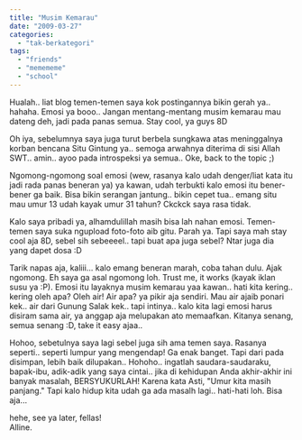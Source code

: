```yaml
---
title: "Musim Kemarau"
date: "2009-03-27"
categories: 
  - "tak-berkategori"
tags: 
  - "friends"
  - "memememe"
  - "school"
---
```


Hualah.. liat blog temen-temen saya kok postingannya bikin gerah ya.. hahaha. Emosi ya booo.. Jangan mentang-mentang musim kemarau mau dateng deh, jadi pada panas semua. Stay cool, ya guys 8D  

  
Oh iya, sebelumnya saya juga turut berbela sungkawa atas meninggalnya korban bencana Situ Gintung ya.. semoga arwahnya diterima di sisi Allah SWT.. amin.. ayoo pada introspeksi ya semua.. Oke, back to the topic ;)  
  

Ngomong-ngomong soal emosi (wew, rasanya kalo udah denger/liat kata itu jadi rada panas beneran ya) ya kawan, udah terbukti kalo emosi itu bener-bener ga baik. Bisa bikin serangan jantung.. bikin cepet tua.. emang situ mau umur 13 udah kayak umur 31 tahun? Ckckck saya rasa tidak.  
  
Kalo saya pribadi ya, alhamdulillah masih bisa lah nahan emosi. Temen-temen saya suka ngupload foto-foto aib gitu. Parah ya. Tapi saya mah stay cool aja 8D, sebel sih sebeeeel.. tapi buat apa juga sebel? Ntar juga dia yang dapet dosa :D  
  
Tarik napas aja, kaliii... kalo emang beneran marah, coba tahan dulu. Ajak ngomong. Eh saya ga asal ngomong loh. Trust me, it works (kayak iklan susu ya :P). Emosi itu layaknya musim kemarau yaa kawan.. hati kita kering.. kering oleh apa? Oleh air! Air apa? ya pikir aja sendiri. Mau air ajaib ponari kek.. air dari Gunung Salak kek.. tapi intinya.. kalo kita lagi emosi harus disiram sama air, ya anggap aja melupakan ato memaafkan. Kitanya senang, semua senang :D, take it easy ajaa..  
  
Hohoo, sebetulnya saya lagi sebel juga sih ama temen saya. Rasanya seperti.. seperti lumpur yang mengendap! Ga enak banget. Tapi dari pada disimpan, lebih baik dilupakan.. Hohoho.. ingatlah saudara-saudaraku, bapak-ibu, adik-adik yang saya cintai.. jika di kehidupan Anda akhir-akhir ini banyak masalah, BERSYUKURLAH! Karena kata Asti, "Umur kita masih panjang." Tapi kalo hidup kita udah ga ada masalh lagi.. hati-hati loh. Bisa aja...  
  
hehe, see ya later, fellas!  
Alline.
